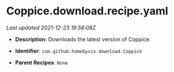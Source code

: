 # Coppice.download.recipe.yaml

_Last updated 2021-12-23 19:58:08Z_

- **Description**: Downloads the latest version of Coppice.

- **Identifier**: `com.github.homebysix.download.Coppice`

- **Parent Recipes**: `None`